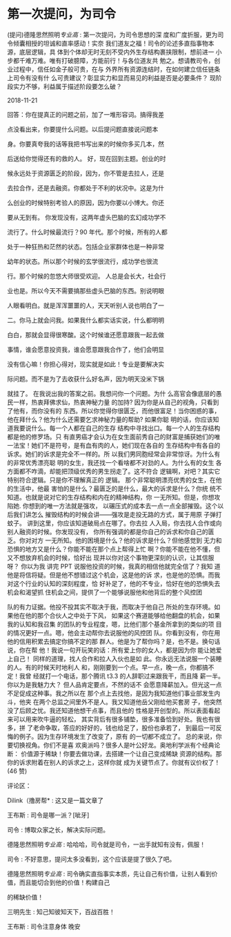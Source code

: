 # 第一次提问，为司令

(提问)德隆思然照明*专业高* : 第一次提问，为司令思想的深 度和广度折服，更为司令倾囊相授的坦诚和直率感动！实奈 我们道友之福！司令的论述多直指事物本源，底层逻辑，具 体到个体却无时无刻不受内外生存结构裹挟限制，想前进一 小步都千难万难。唯有打破臆障，方能前行！与各位道友共 勉之。想请教司令，创业过程中，信任如金子般可贵，在与 外界所有资源连结时，在如何建立信任链条上司令有没有什 么可贵建议？彰显实力和显而易见的利益是否是必要条件？ 现阶段实力不够，利益属于描述阶段要怎么破？

2018-11-21

回答：你在提真正的问题之前，加了一堆形容词。搞得我差

点没看出来，你要提什么问题。以后提问题直接说问题本

身。你要真夸我的话等我把书写出来的时候你多买几本，然

后送给你觉得还有的救的人。 好，现在回到主题。创业的时

候永远处于资源匮乏的阶段，因为，你不管是去拉人，还是

去拉合作，还是去融资。你都处于不利的状况中。这是为什

么创业的时候特别考验人的原因，因为你要以小博大。你还

要从无到有。 你发现没有，这两年虚头巴脑的玄幻成功学不

流行了。什么时候最流行？90 年代。那个时候，所有的人都

处于一种狂热和茫然的状态。包括企业家群体也是一种非常

幼年的状态。所以那个时候的玄学很流行，成功学也很流

行。那个时候的忽悠大师很受欢迎。 人总是会长大，社会行

业也是。所以今天不需要搞那些虚头巴脑的东西。别说明眼

人眼看明白。就是浑浑噩噩的人，天天听别人说也明白了一

二。你马上就会问我。如果我什么都实话实说，什么都明明

白白，那就会显得很寒酸。这个时候谁还愿意跟我一起去做

事情，谁会愿意投资我，谁会愿意跟我合作了，他们会明显

没有信心嘛！你担心得对，现实就是如此！专业是要解决实

际问题。而不是为了去收获什么好名声，因为明天没米下锅

就挂了。 在我说出我的答案之前。我想问你一个问题。为什 么高官会像底层的愚民一样，热衷拜佛求仙，热衷神秘力量 的加持? 因为你是从自己的视角，只看到了他有，而你没有的 东西。所以你觉得你很匮乏，而他很富足！当你困惑的事， 他在拜什么？他为什么还需要乞求神秘力量的帮助? 如果你聪 明的话，你应该知道我要说什么。每一个人都在自己的生存 结构中寻找出口。每一个人的生存结构都是他的修罗场。只 有直男癌才会认为在女生面前秀自己的财富是捕获她们的唯 一法宝！她们不是符号，是有血有肉的人，她们现在各自的 生存结构中有各自的诉求。她们的诉求是完全不一样的。所 以我们男同胞经常会非常惊讶。为什么有的非常优秀漂亮聪 明的女生，我还找一个看啥都不对劲的人。为什么有的女生 各方面都不咋滴，却能把顶级优秀的男生拐走了。这不符合 逻辑啊，对吧？其实它特别符合逻辑。只是你不理解真正的 逻辑。 那个非常聪明漂亮优秀的女生，在他的生活中，他最 害怕的是什么？最匮乏的是什么，最大的诉求是什么？你统 统不知道。也就是说对它的生存结构和内在的精神结构，你 一无所知。但是，你想攻陷她. 你想到的唯一方法就是强攻， 以碾压式的成本去一点一点全部摧毁。这个以后我们讲怎么 摧毁结构的时候会讲——强攻是走投无路的方式，属于用原 子弹打蚊子。 讲到这里，你应该知道破局点在哪了。你去拉 人入局，你去找人合作或向别人融资的时候。你发现没有， 你所有强调的都是你自己的诉求和你自己的匮乏。你对对方 一无所知。他的困境是什么？他的诉求是什么？但他感觉到 无力和恐惧的地方又是什么？你能不能在那个点上帮得上忙 啊？你能不能在他不懂，但又不想放弃机会的时候，恰好出 现并以你对这个事物更深刻的认识，让其信服呀？ 你以为我 讲完 PPT 说服他投资的时候，我真的相信他就完全信了？我知 道他是将信将疑。但是他不想错过这个机会，这是他的诉 求，也是他的恐惧。而我对这个行业的认知的深刻程度，恰 好补足了，他的不专业，恰好在他的恐惧失去机会和渴望抓 住机会之间，提供了一个能够说服他和他背后的整个风控团

队的有力证据。他投不投其实不取决于我，而取决于他自己 所处的生存环境。如果他在他的那个合伙人之中处于下风， 如果这个赛道能够给他翻盘的机会，如果我的认知和我召集 的团队的专业程度，嗯，比他们那个基金所拿到的类似的项 目的情况更好一点。嗯，他会主动帮你去说服他的风控团 队。你看到没有，你在用他的信用积累去搞定你搞不定的那 群人。他是为了帮你吗？是，也不是。换句话说，你在帮 他！我说一句开玩笑的话：所有爱上你的女人，都是因为你 能让她爱上自己！ 同样的道理，找人合作和拉人入伙也是如 此。你永远无法说服一个装睡的人。有的时候天时地利人 和，刚刚要到一个点。早一点，晚一点，你都搞不定！我曾 经就打一个电话，那个腾讯 t3.3 的人辞职过来跟我干，而且降 薪一半。你以为是我魅力大？ 但人品肯定要点，不然的话不 会愿意降薪加入。但光这一点不足促成这种事。我之所以在 那个点上去找他，是因为我知道他们事业部发生内斗，他夹 在两个总监之间里外不是人。我又知道他岳父刚给他买套房 子，他突然没了后顾之忧。我还知道他想干点事，而且他的 性格是开创型的。所以表面看起来可以用来吹牛逼的轻松， 其实背后有很多铺垫，很多准备恰到好处。我也有很多，拼 了老命争取，答应的好好的，钱也给足了，股份也承若了， 到最后一可反悔的例子。因为生存环境发生了改变了，原有 的一切都不成立了。 总的来说，你要切换视角。你们不是喜 欢奥派吗？很多人是叶公好龙。奥地利学派有个经典论断： 价值源于稀缺！你要去做功课，去搭建一个让自己变成稀缺 资源的结构。那你的诉求附着在别人的诉求之上，这样你就 成为关键节点了。你就有议价权了！(46 赞)

评论区：

Dilink（撸房帮* : 这又是一篇文章了

王布斯 : 司令是哪一派？[呲牙]

司令 : 博取众家之长，解决实际问题。

德隆思然照明*专业高* : 哈哈哈，司令就是司令，一出手就知有没有，佩服！

司令 : 不好意思，提问太多没看到，这个应该是提了很久了吧。

德隆思然照明*专业高* : 司令确实直指事实本质，先让自己有价值，让别人看到价值，而且能切合到他的价值！构建自己

的稀缺价值！

三明先生 : 知己知彼知天下，百战百胜！

王布斯 : 司令注意身体 晚安